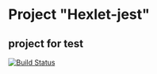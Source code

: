 # Project "Hexlet-jest"

## project for test

[![Build Status](https://travis-ci.org/portal-x/hexlet-jest.svg?branch=master)](https://travis-ci.org/portal-x/hexlet-jest)
